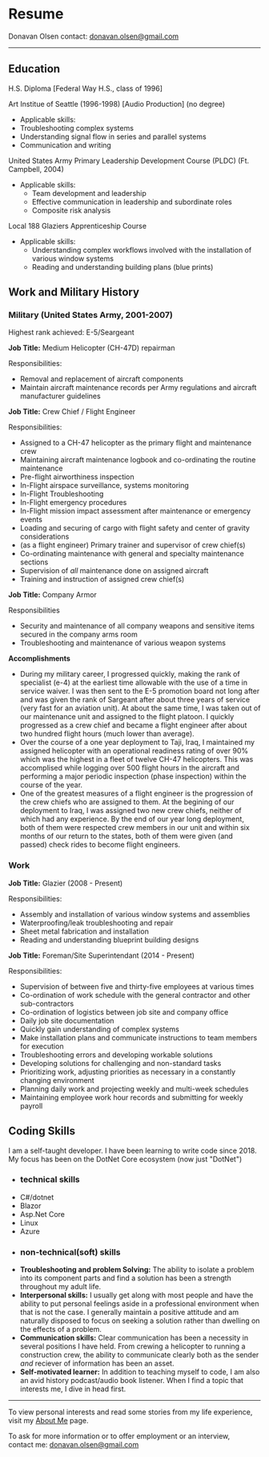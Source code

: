 # Resume
Donavan Olsen
contact: [donavan.olsen@gmail.com](mailto:donavan.olsen@gmail.com)

---

## Education
H.S. Diploma [Federal Way H.S., class of 1996]

Art Institue of Seattle (1996-1998) [Audio Production] (no degree)
- Applicable skills:
- Troubleshooting complex systems
- Understanding signal flow in series and parallel systems
- Communication and writing

United States Army Primary Leadership Development Course (PLDC) (Ft. Campbell, 2004)
- Applicable skills:
  - Team development and leadership
  - Effective communication in leadership and subordinate roles
  - Composite risk analysis

Local 188 Glaziers Apprenticeship Course
- Applicable skills:
  - Understanding complex workflows involved with the installation of various window systems
  - Reading and understanding building plans (blue prints)

## Work and Military History
### Military (United States Army, 2001-2007)
Highest rank achieved: E-5/Seargeant

**Job Title:** Medium Helicopter (CH-47D) repairman

Responsibilities:
- Removal and replacement of aircraft components
- Maintain aircraft maintenance records per Army regulations and aircraft manufacturer guidelines

**Job Title:** Crew Chief / Flight Engineer

Responsibilities:
- Assigned to a CH-47 helicopter as the primary flight and maintenance crew
- Maintaining aircraft maintenance logbook and co-ordinating the routine maintenance
- Pre-flight airworthiness inspection
- In-Flight airspace surveillance, systems monitoring
- In-Flight Troubleshooting
- In-Flight emergency procedures
- In-Flight mission impact assessment after maintenance or emergency events
- Loading and securing of cargo with flight safety and center of gravity considerations
- (as a flight engineer) Primary trainer and supervisor of crew chief(s)
- Co-ordinating maintenance with general and specialty maintenance sections
- Supervision of *all* maintenance done on assigned aircraft
- Training and instruction of assigned crew chief(s)

**Job Title:** Company Armor

Responsibilities
- Security and maintenance of all company weapons and sensitive items secured in the company arms room
- Troubleshooting and maintenance of various weapon systems

**Accomplishments**
- During my military career, I progressed quickly, making the rank of specialist (e-4) at the earliest time allowable with the use of a time in service waiver. I was then sent to the E-5 promotion board not long after and was given the rank of Sargeant after about three years of service (very fast for an aviation unit). At about the same time, I was taken out of our maintenance unit and assigned to the flight platoon. I quickly progressed as a crew chief and became a flight engineer after about two hundred flight hours (much lower than average).
- Over the course of a one year deployment to Taji, Iraq, I maintained my assigned helicopter with an operational readiness rating of over 90% which was the highest in a fleet of twelve CH-47 helicopters. This was accomplised while logging over 500 flight hours in the aircraft and performing a major periodic inspection (phase inspection) within the course of the year.
- One of the greatest measures of a flight engineer is the progression of the crew chiefs who are assigned to them. At the begining of our deployment to Iraq, I was assigned two new crew chiefs, neither of which had any experience. By the end of our year long deployment, both of them were respected crew members in our unit and within six months of our return to the states, both of them were given (and passed) check rides to become flight engineers.

### Work

**Job Title:** Glazier (2008 - Present)

Responsibilities:
- Assembly and installation of various window systems and assemblies
- Waterproofing/leak troubleshooting and repair
- Sheet metal fabrication and installation
- Reading and understanding blueprint building designs

**Job Title:** Foreman/Site Superintendant (2014 - Present)

Responsibilities:
- Supervision of between five and thirty-five employees at various times
- Co-ordination of work schedule with the general contractor and other sub-contractors
- Co-ordination of logistics between job site and company office
- Daily job site documentation
- Quickly gain understanding of complex systems
- Make installation plans and communicate instructions to team members for execution
- Troubleshooting errors and developing workable solutions
- Developing solutions for challenging and non-standard tasks
- Prioritizing work, adjusting priorities as necessary in a constantly changing environment
- Planning daily work and projecting weekly and multi-week schedules
- Maintaining employee work hour records and submitting for weekly payroll


## Coding Skills
I am a self-taught developer. I have been learning to write code since 2018. My focus has been on the DotNet Core ecosystem (now just "DotNet")

- ### technical skills
- C#/dotnet
- Blazor
- Asp.Net Core
- Linux
- Azure
- ### non-technical(soft) skills
- **Troubleshooting and problem Solving:** The ability to isolate a problem into its component parts and find a solution has been a strength throughout my adult life.
- **Interpersonal skills:** I usually get along with most people and have the ability to put personal feelings aside in a professional environment when that is not the case. I generally maintain a positive attitude and am naturally disposed to focus on seeking a solution rather than dwelling on the effects of a problem.
- **Communication skills:** Clear communication has been a necessity in several positions I have held. From crewing a helicopter to running a construction crew, the ability to communicate clearly both as the sender *and* reciever of information has been an asset.
- **Self-motivated learner:** In addition to teaching myself to code, I am also an avid history podcast/audio book listener. When I find a topic that interests me, I dive in head first.
---
To view personal interests and read some stories from my life experience, visit my [About Me](/about-me) page.

To ask for more information or to offer employment or an interview, \
contact me: [donavan.olsen@gmail.com](mailto:donavan.olsen@gmail.com)